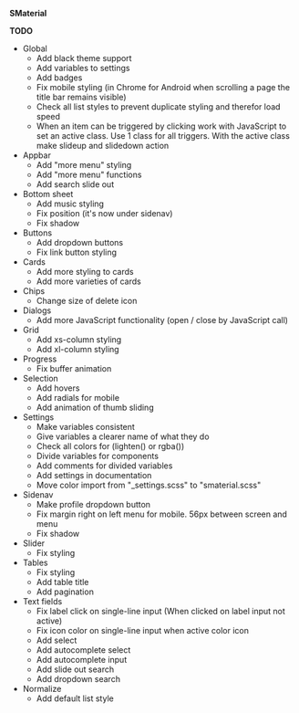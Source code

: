 **SMaterial**

**TODO**

- Global
    - Add black theme support
    - Add variables to settings
    - Add badges
    - Fix mobile styling (in Chrome for Android when scrolling a page the title bar remains visible)
    - Check all list styles to prevent duplicate styling and therefor load speed
    - When an item can be triggered by clicking work with JavaScript to set an active class. 
    Use 1 class for all triggers. With the active class make slideup and slidedown action
- Appbar
    - Add "more menu" styling
    - Add "more menu" functions
    - Add search slide out
- Bottom sheet
    - Add music styling
    - Fix position (it's now under sidenav)
    - Fix shadow
- Buttons
    - Add dropdown buttons 
    - Fix link button styling
- Cards
    - Add more styling to cards
    - Add more varieties of cards
- Chips
    - Change size of delete icon
- Dialogs
    - Add more JavaScript functionality (open / close by JavaScript call)
- Grid
    - Add xs-column styling
    - Add xl-column styling
- Progress
    - Fix buffer animation
- Selection
    - Add hovers
    - Add radials for mobile
    - Add animation of thumb sliding
- Settings
    - Make variables consistent
    - Give variables a clearer name of what they do
    - Check all colors for (lighten() or rgba())
    - Divide variables for components
    - Add comments for divided variables
    - Add settings in documentation
    - Move color import from "_settings.scss" to "smaterial.scss"
- Sidenav
    - Make profile dropdown button
    - Fix margin right on left menu for mobile. 56px between screen and menu
    - Fix shadow
- Slider
    - Fix styling
- Tables
    - Fix styling
    - Add table title
    - Add pagination
- Text fields
    - Fix label click on single-line input (When clicked on label input not active)
    - Fix icon color on single-line input when active color icon
    - Add select
    - Add autocomplete select
    - Add autocomplete input
    - Add slide out search
    - Add dropdown search
- Normalize
    - Add default list style